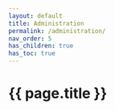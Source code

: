 ```yaml
---
layout: default
title: Administration
permalink: /administration/
nav_order: 5
has_children: true
has_toc: true
---
```


# {{ page.title }}

